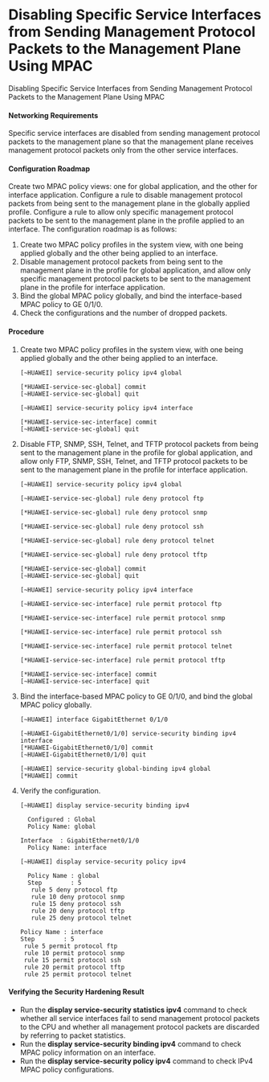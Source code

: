 Disabling Specific Service Interfaces from Sending Management Protocol Packets to the Management Plane Using MPAC
=================================================================================================================

Disabling Specific Service Interfaces from Sending Management Protocol Packets to the Management Plane Using MPAC

#### Networking Requirements

Specific service interfaces are disabled from sending management protocol packets to the management plane so that the management plane receives management protocol packets only from the other service interfaces.


#### Configuration Roadmap

Create two MPAC policy views: one for global application, and the other for interface application. Configure a rule to disable management protocol packets from being sent to the management plane in the globally applied profile. Configure a rule to allow only specific management protocol packets to be sent to the management plane in the profile applied to an interface. The configuration roadmap is as follows:

1. Create two MPAC policy profiles in the system view, with one being applied globally and the other being applied to an interface.
2. Disable management protocol packets from being sent to the management plane in the profile for global application, and allow only specific management protocol packets to be sent to the management plane in the profile for interface application.
3. Bind the global MPAC policy globally, and bind the interface-based MPAC policy to GE 0/1/0.
4. Check the configurations and the number of dropped packets.

#### Procedure

1. Create two MPAC policy profiles in the system view, with one being applied globally and the other being applied to an interface.
   ```
   [~HUAWEI] service-security policy ipv4 global
   ```
   ```
   [*HUAWEI-service-sec-global] commit
   [~HUAWEI-service-sec-global] quit
   ```
   ```
   [~HUAWEI] service-security policy ipv4 interface
   ```
   ```
   [*HUAWEI-service-sec-interface] commit
   [~HUAWEI-service-sec-global] quit
   ```
2. Disable FTP, SNMP, SSH, Telnet, and TFTP protocol packets from being sent to the management plane in the profile for global application, and allow only FTP, SNMP, SSH, Telnet, and TFTP protocol packets to be sent to the management plane in the profile for interface application.
   ```
   [~HUAWEI] service-security policy ipv4 global
   ```
   ```
   [~HUAWEI-service-sec-global] rule deny protocol ftp
   ```
   ```
   [*HUAWEI-service-sec-global] rule deny protocol snmp
   ```
   ```
   [*HUAWEI-service-sec-global] rule deny protocol ssh
   ```
   ```
   [*HUAWEI-service-sec-global] rule deny protocol telnet
   ```
   ```
   [*HUAWEI-service-sec-global] rule deny protocol tftp
   ```
   ```
   [*HUAWEI-service-sec-global] commit
   [~HUAWEI-service-sec-global] quit
   ```
   ```
   [~HUAWEI] service-security policy ipv4 interface
   ```
   ```
   [~HUAWEI-service-sec-interface] rule permit protocol ftp
   ```
   ```
   [*HUAWEI-service-sec-interface] rule permit protocol snmp
   ```
   ```
   [*HUAWEI-service-sec-interface] rule permit protocol ssh
   ```
   ```
   [*HUAWEI-service-sec-interface] rule permit protocol telnet
   ```
   ```
   [*HUAWEI-service-sec-interface] rule permit protocol tftp
   ```
   ```
   [*HUAWEI-service-sec-interface] commit
   [~HUAWEI-service-sec-interface] quit
   ```
3. Bind the interface-based MPAC policy to GE 0/1/0, and bind the global MPAC policy globally.
   ```
   [~HUAWEI] interface GigabitEthernet 0/1/0
   ```
   ```
   [~HUAWEI-GigabitEthernet0/1/0] service-security binding ipv4 interface
   [*HUAWEI-GigabitEthernet0/1/0] commit
   [~HUAWEI-GigabitEthernet0/1/0] quit
   ```
   ```
   [~HUAWEI] service-security global-binding ipv4 global
   [*HUAWEI] commit
   ```
4. Verify the configuration.
   ```
   [~HUAWEI] display service-security binding ipv4 
   ```
   ```
     Configured : Global
     Policy Name: global
     
   Interface  : GigabitEthernet0/1/0
     Policy Name: interface
   
   ```
   ```
   [~HUAWEI] display service-security policy ipv4
   ```
   ```
     Policy Name : global
     Step        : 5
      rule 5 deny protocol ftp
      rule 10 deny protocol snmp
      rule 15 deny protocol ssh
      rule 20 deny protocol tftp
      rule 25 deny protocol telnet
   
   Policy Name : interface
   Step        : 5
    rule 5 permit protocol ftp
    rule 10 permit protocol snmp
    rule 15 permit protocol ssh
    rule 20 permit protocol tftp
    rule 25 permit protocol telnet
   ```

#### Verifying the Security Hardening Result

* Run the **display service-security statistics ipv4** command to check whether all service interfaces fail to send management protocol packets to the CPU and whether all management protocol packets are discarded by referring to packet statistics.
* Run the **display service-security binding ipv4** command to check MPAC policy information on an interface.
* Run the **display service-security policy ipv4** command to check IPv4 MPAC policy configurations.
